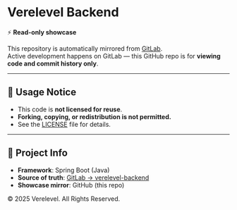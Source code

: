 # Verelevel Backend

⚡ **Read-only showcase**

This repository is automatically mirrored from [GitLab](https://gitlab.com/verelevel/verelevel-backend).  
Active development happens on GitLab — this GitHub repo is for **viewing code and commit history only**.  

---

## 🚫 Usage Notice
- This code is **not licensed for reuse**.  
- **Forking, copying, or redistribution is not permitted.**  
- See the [LICENSE](./LICENSE) file for details.  

---

## 📌 Project Info
- **Framework**: Spring Boot (Java)  
- **Source of truth**: [GitLab → verelevel-backend](https://gitlab.com/verelevel/verelevel-backend)  
- **Showcase mirror**: GitHub (this repo)

© 2025 Verelevel. All Rights Reserved.



